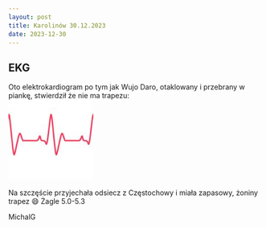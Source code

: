 ```yaml
---
layout: post
title: Karolinów 30.12.2023
date: 2023-12-30
---
```


## EKG  

Oto elektrokardiogram po tym jak Wujo Daro, otaklowany i przebrany w piankę, stwierdził że nie ma trapezu:  
[![EKG](https://raw.githubusercontent.com/naspocie/blog/master/images/2023-12-30-Karolinow/2023-12-30-Karolinow.jpg)](https://www.relive.cc/view/vRO7eRKxnKq)  

Na szczęście przyjechała odsiecz z Częstochowy i miała zapasowy, żoniny trapez :smile:
Żagle 5.0-5.3  

MichalG  
